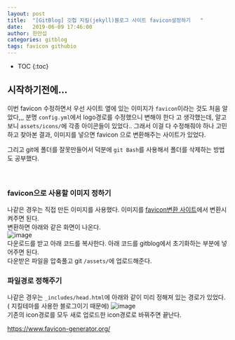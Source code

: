 ```yaml
---
layout: post
title:  "[GitBlog] 깃헙 지킬(jekyll)블로그 사이트 favicon설정하기   "
date:   2019-06-09 17:46:00
author: 한만섭
categories: gitblog
tags: favicon githubio
---
```


* TOC
{:toc}
## 시작하기전에... 
이번 favicon 수정하면서 우선 사이트 옆에 있는 이미지가 `favicon`이라는 것도 처음 알았다,,, 분명 `config.yml`에서 logo경로를 수정했으니 변해야 한다
고 생각했는데, 알고보니 `assets/icons/`에 각종 아이콘들이 있었다.. 그래서 이걸 다 수정해줘야 하나 고민하고 찾아본 결과, 이미지를 넣으면 favicon
으로 변환해주는 사이트가 있었다.  

그리고 git에 폴더를 잘못만들어서 덕분에 `git Bash`를 사용해서 폴더를 삭제하는 방법도 공부했다.  


　  

### favicon으로 사용할 이미지 정하기  
나같은 경우는 직접 만든 이미지를 사용했다. 이미지를 [favicon변환 사이트](https://www.favicon-generator.org/)에서 변환시켜주면 된다.  
변환하면 아래와 같은 화면이 나온다.  
![image](https://user-images.githubusercontent.com/46010705/59157045-43b84280-8adf-11e9-831c-296848cb0667.png)  
다운로드를 받고 아래 코드를 복사한다. 아래 코드를 gitblog에서 초기화하는 부분에 넣어주면 된다.  
다운받은 파일을 압축풀고 git `/assets/`에 업로드해준다.  



<script async src="https://pagead2.googlesyndication.com/pagead/js/adsbygoogle.js"></script>
<ins class="adsbygoogle"
     style="display:block; text-align:center;"
     data-ad-layout="in-article"
     data-ad-format="fluid"
     data-ad-client="ca-pub-4877378276818686"
     data-ad-slot="4307878116"></ins>
<script>
     (adsbygoogle = window.adsbygoogle || []).push({});
</script>





### 파일경로 정해주기  

나같은 경우는 `_includes/head.html`에 아래와 같이 미리 정해져 있는 경로가 있었다. ( 지킬테마를 사용한 블로그이기 때문에)
![image](https://user-images.githubusercontent.com/46010705/59157076-a8739d00-8adf-11e9-89a0-58fb5a784a69.png)  
기존의 icon경로를 모두 새로 업로드한 icon경로로 바꿔주면 끝난다.  




https://www.favicon-generator.org/

